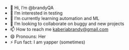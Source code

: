 - 👋 Hi, I’m @brandyQA
- 👀 I’m interested in testing
- 🌱 I’m currently learning automation and ML
- 💞️ I’m looking to collaborate on buggy and new projects
- 📫 How to reach me kaberiabrandy@gmail.com
- 😄 Pronouns: Her
- ⚡ Fun fact: I am yapper (sometimes)

<!---
brandyQA/brandyQA is a ✨ special ✨ repository because its `README.md` (this file) appears on your GitHub profile.
You can click the Preview link to take a look at your changes.
--->
